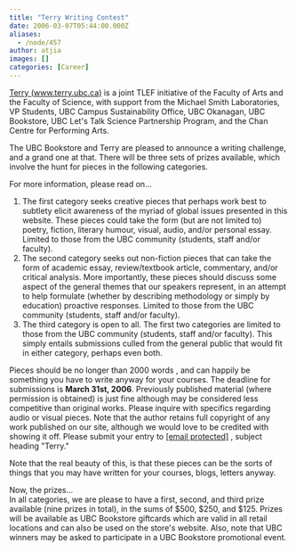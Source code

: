 ```yaml
---
title: "Terry Writing Contest"
date: 2006-03-07T05:44:00.000Z
aliases:
  - /node/457
author: atjia
images: []
categories: [Career]
---
```


[Terry (www.terry.ubc.ca)](http://www.terry.ubc.ca/) is a joint TLEF initiative of the Faculty of Arts and the Faculty of Science, with support from the Michael Smith Laboratories, VP Students, UBC Campus Sustainability Office, UBC Okanagan, UBC Bookstore, UBC Let's Talk Science Partnership Program, and the Chan Centre for Performing Arts.

The UBC Bookstore and Terry are pleased to announce a writing challenge, and a grand one at that. There will be three sets of prizes available, which involve the hunt for pieces in the following categories.

For more information, please read on...

1.  The first category seeks creative pieces that perhaps work best to subtlety elicit awareness of the myriad of global issues presented in this website. These pieces could take the form (but are not limited to) poetry, fiction, literary humour, visual, audio, and/or personal essay. Limited to those from the UBC community (students, staff and/or faculty).
2.  The second category seeks out non-fiction pieces that can take the form of academic essay, review/textbook article, commentary, and/or critical analysis. More importantly, these pieces should discuss some aspect of the general themes that our speakers represent, in an attempt to help formulate (whether by describing methodology or simply by education) proactive responses. Limited to those from the UBC community (students, staff and/or faculty).
3.  The third category is open to all. The first two categories are limited to those from the UBC community (students, staff and/or faculty). This simply entails submissions culled from the general public that would fit in either category, perhaps even both.

Pieces should be no longer than 2000 words , and can happily be something you have to write anyway for your courses. The deadline for submissions is **March 31st, 2006**. Previously published material (where permission is obtained) is just fine although may be considered less competitive than original works. Please inquire with specifics regarding audio or visual pieces. Note that the author retains full copyright of any work published on our site, although we would love to be credited with showing it off. Please submit your entry to [\[email protected\]](/cdn-cgi/l/email-protection) , subject heading "Terry."

Note that the real beauty of this, is that these pieces can be the sorts of things that you may have written for your courses, blogs, letters anyway.

Now, the prizes... \
In all categories, we are please to have a first, second, and third prize available (nine prizes in total), in the sums of $500, $250, and $125. Prizes will be available as UBC Bookstore giftcards which are valid in all retail locations and can also be used on the store's website. Also, note that UBC winners may be asked to participate in a UBC Bookstore promotional event.
